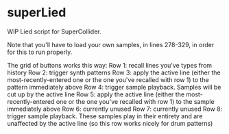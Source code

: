 # superLied

WIP Lied script for SuperCollider. 

Note that you'll have to load your own samples, in lines 278-329, in order for this to run properly.

The grid of buttons works this way:
Row 1: recall lines you've types from history
Row 2: trigger synth patterns
Row 3: apply the active line (either the most-recently-entered one or the one you've recalled with row 1) to the pattern immediately above
Row 4: trigger sample playback. Samples will be cut up by the active line
Row 5: apply the active line (either the most-recently-entered one or the one you've recalled with row 1) to the sample immediately above
Row 6: currently unused
Row 7: currently unused
Row 8: trigger sample playback. These samples play in their entirety and are unaffected by the active line (so this row works nicely for drum patterns)
